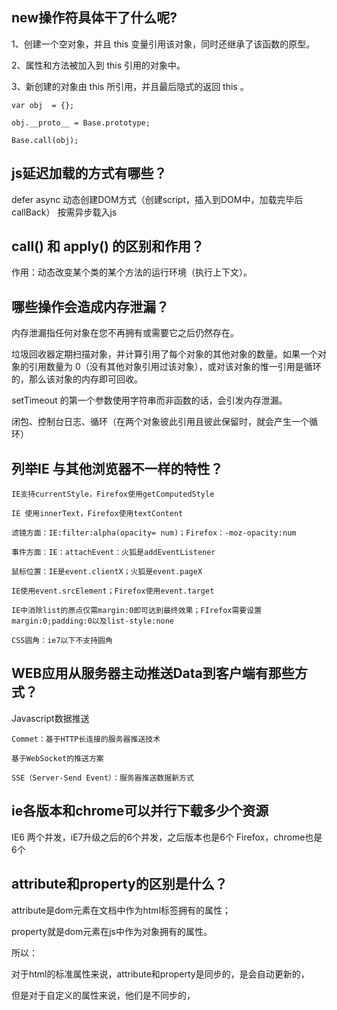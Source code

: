 ## new操作符具体干了什么呢?

   1、创建一个空对象，并且 this 变量引用该对象，同时还继承了该函数的原型。

   2、属性和方法被加入到 this 引用的对象中。

   3、新创建的对象由 this 所引用，并且最后隐式的返回 this 。
```
var obj  = {};

obj.__proto__ = Base.prototype;

Base.call(obj);
```
## js延迟加载的方式有哪些？

defer
async
动态创建DOM方式（创建script，插入到DOM中，加载完毕后callBack）
按需异步载入js

## call() 和 apply() 的区别和作用？

作用：动态改变某个类的某个方法的运行环境（执行上下文）。

## 哪些操作会造成内存泄漏？

内存泄漏指任何对象在您不再拥有或需要它之后仍然存在。

垃圾回收器定期扫描对象，并计算引用了每个对象的其他对象的数量。如果一个对象的引用数量为 0（没有其他对象引用过该对象），或对该对象的惟一引用是循环的，那么该对象的内存即可回收。



setTimeout 的第一个参数使用字符串而非函数的话，会引发内存泄漏。

闭包、控制台日志、循环（在两个对象彼此引用且彼此保留时，就会产生一个循环）

## 列举IE 与其他浏览器不一样的特性？

    IE支持currentStyle，Firefox使用getComputedStyle

    IE 使用innerText，Firefox使用textContent

    滤镜方面：IE:filter:alpha(opacity= num)；Firefox：-moz-opacity:num

    事件方面：IE：attachEvent：火狐是addEventListener

    鼠标位置：IE是event.clientX；火狐是event.pageX

    IE使用event.srcElement；Firefox使用event.target

    IE中消除list的原点仅需margin:0即可达到最终效果；FIrefox需要设置margin:0;padding:0以及list-style:none

    CSS圆角：ie7以下不支持圆角
## WEB应用从服务器主动推送Data到客户端有那些方式？

Javascript数据推送

    Commet：基于HTTP长连接的服务器推送技术

    基于WebSocket的推送方案

    SSE（Server-Send Event）：服务器推送数据新方式

## ie各版本和chrome可以并行下载多少个资源

IE6 两个并发，iE7升级之后的6个并发，之后版本也是6个
Firefox，chrome也是6个


## attribute和property的区别是什么？

attribute是dom元素在文档中作为html标签拥有的属性；

property就是dom元素在js中作为对象拥有的属性。

所以：

对于html的标准属性来说，attribute和property是同步的，是会自动更新的，

但是对于自定义的属性来说，他们是不同步的，